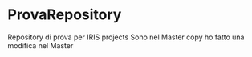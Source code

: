 # ProvaRepository
Repository di prova per IRIS projects  Sono nel Master copy
ho fatto una modifica nel Master
